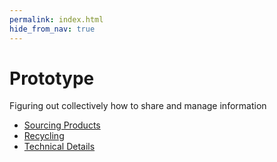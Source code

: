 ```yaml
---
permalink: index.html
hide_from_nav: true
---
```


# Prototype

Figuring out collectively how to share and manage information

- [Sourcing Products](sourcing.md)
- [Recycling](recycling.md)
- [Technical Details](technical_details.md)
